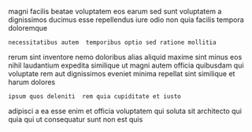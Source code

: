 <!--
title: Reactive full-range alliance
author: Meaghan
date: 2014-05-20-2308
link: 2014-05-20-2308-reactive-full-range-alliance
tags: [JQuery,Regex,Backbone,service]
-->

magni facilis beatae voluptatem eos earum sed sunt
voluptatem a  dignissimos
ducimus esse repellendus iure odio non
quia facilis tempora doloremque
 	necessitatibus autem  temporibus optio sed ratione mollitia
rerum sint inventore nemo doloribus alias aliquid maxime sint
minus eos nihil laudantium expedita similique ut
magni autem officia quibusdam qui voluptate rem aut 
dignissimos eveniet minima repellat
sint similique et harum dolores
 	ipsum quos deleniti  rem quia cupiditate et iusto
adipisci a ea esse enim
et officia voluptatem qui soluta  sit architecto
qui quia qui ut consequatur sunt non est quis